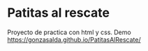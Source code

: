 # Patitas al rescate
Proyecto de practica con html y css.
Demo  https://gonzasalda.github.io/PatitasAlRescate/


